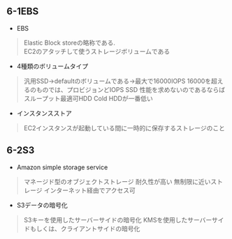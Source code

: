 ## 6-1EBS

- EBS
 > Elastic Block storeの略称である.<br>
 > EC2のアタッチして使うストレージボリュームである
- 4種類のボリュームタイプ
 > 汎用SSD→defaultのボリュームである→最大で16000IOPS
 > 16000を超えるのものでは、プロビジョンどIOPS SSD
 > 性能を求めないのであるならばスループット最適可HDD
 > Cold HDDが一番低い
- インスタンスストア
 > EC2インスタンスが起動している間に一時的に保存するストレージのこと

## 6-2S3

- Amazon simple storage service
 > マネージド型のオブジェクトストレージ
 > 耐久性が高い
 > 無制限に近いストレージ
 > インターネット経由でアクセス可
- S3データの暗号化
 > S3キーを使用したサーバーサイドの暗号化
 > KMSを使用したサーバーサイドもしくは、クライアントサイドの暗号化




